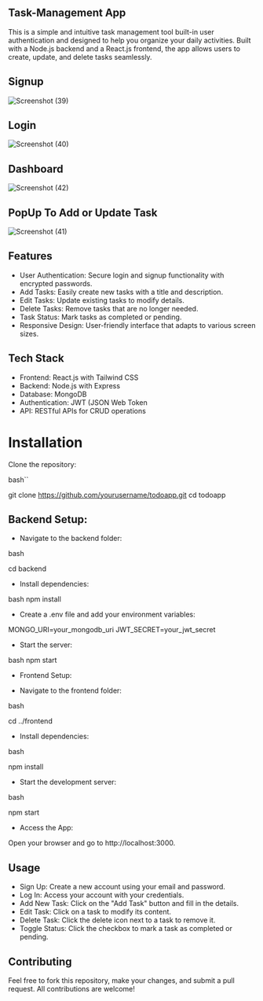 ## Task-Management App

This is a simple and intuitive task management tool built-in user authentication and designed to help you organize your daily activities. Built with a Node.js backend and a React.js frontend, the app allows users to create, update, and delete tasks seamlessly.

## Signup 

![Screenshot (39)](https://github.com/user-attachments/assets/608735d3-10f1-4b4a-96ef-851ac312cde4)

## Login

![Screenshot (40)](https://github.com/user-attachments/assets/6e3923b1-c65b-4698-a045-d71a0a309f4f)

## Dashboard

![Screenshot (42)](https://github.com/user-attachments/assets/73d9b8be-c01c-46c4-8b47-d48223af0c8a)

## PopUp To Add or Update Task

![Screenshot (41)](https://github.com/user-attachments/assets/beb8d043-3071-4737-8666-4564e71ded2a)






## Features

- User Authentication: Secure login and signup functionality with encrypted passwords.
- Add Tasks: Easily create new tasks with a title and description.
- Edit Tasks: Update existing tasks to modify details.
- Delete Tasks: Remove tasks that are no longer needed.
- Task Status: Mark tasks as completed or pending.
- Responsive Design: User-friendly interface that adapts to various screen sizes.

## Tech Stack

- Frontend: React.js with Tailwind CSS
- Backend: Node.js with Express
- Database: MongoDB
- Authentication: JWT (JSON Web Token
- API: RESTful APIs for CRUD operations
  
# Installation

Clone the repository:

bash``

git clone https://github.com/yourusername/todoapp.git
cd todoapp

## Backend Setup:

- Navigate to the backend folder:

bash

cd backend

- Install dependencies:
  
bash
npm install
  
- Create a .env file and add your environment variables:

MONGO_URI=your_mongodb_uri
JWT_SECRET=your_jwt_secret

- Start the server:
  
bash
npm start

- Frontend Setup:

- Navigate to the frontend folder:
  
bash

cd ../frontend

- Install dependencies:
  
bash

npm install

- Start the development server:
  
bash

npm start

- Access the App:

Open your browser and go to http://localhost:3000.

## Usage

- Sign Up: Create a new account using your email and password.
- Log In: Access your account with your credentials.
- Add New Task: Click on the "Add Task" button and fill in the details.
- Edit Task: Click on a task to modify its content.
- Delete Task: Click the delete icon next to a task to remove it.
- Toggle Status: Click the checkbox to mark a task as completed or pending.
  
## Contributing
Feel free to fork this repository, make your changes, and submit a pull request. All contributions are welcome!

